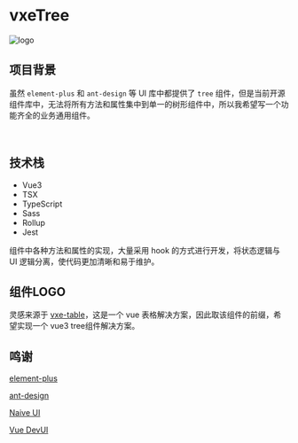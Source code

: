 # vxeTree <el-badge value="0.2.0" type='primary'></el-badge>

![logo](https://mengqiuleo.github.io/vxe-tree/logo.svg)

## 项目背景

虽然 `element-plus` 和 `ant-design` 等 UI 库中都提供了 `tree` 组件，但是当前开源组件库中，无法将所有方法和属性集中到单一的树形组件中，所以我希望写一个功能齐全的业务通用组件。

<br/>




## 技术栈

  - Vue3
  - TSX
  - TypeScript
  - Sass
  - Rollup
  - Jest

组件中各种方法和属性的实现，大量采用 hook 的方式进行开发，将状态逻辑与 UI 逻辑分离，使代码更加清晰和易于维护。


## 组件LOGO

灵感来源于 [vxe-table](https://vxetable.cn/#/table/start/install)，这是一个 vue 表格解决方案，因此取该组件的前缀，希望实现一个 vue3 tree组件解决方案。


## 鸣谢
[element-plus](http://element-plus.org/zh-CN/)

[ant-design](https://antdv.com/components/overview)

[Naive UI](https://www.naiveui.com/zh-CN/light)

[Vue DevUI](https://vue-devui.github.io/)